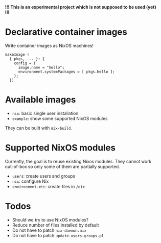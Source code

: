 **!!! This is an experimental project which is not supposed to be used (yet) !!!**

# Declarative container images

Write container images as NixOS machines!

```
makeImage (
  { pkgs, ... }: {
    config = {
      image.name = "hello";
      environment.systemPackages = [ pkgs.hello ];
    };
  })
```

# Available images

- `nix`: basic single user installation
- `example`: show some supported NixOS modules

They can be built with `nix-build`.

# Supported NixOS modules

Currently, the goal is to reuse existing Nixos modules. They cannot
work out-of-box so only some of them are partially supported.

- `users`: create users and groups
- `nix`: configure Nix
- `environment.etc`: create files in `/etc`


# Todos

- Should we try to use NixOS modules?
- Reduce number of files installed by default
- Do not have to patch `nix-daemon.nix`
- Do not have to patch `update-users-groups.pl`
